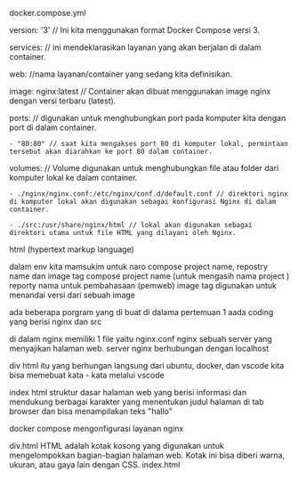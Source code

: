 docker.compose.yml

version: '3' // Ini kita menggunakan format Docker Compose versi 3.

services:  // ini mendeklarasikan layanan yang akan berjalan di dalam container.

 web:  //nama layanan/container yang sedang kita definisikan.

  image: nginx:latest // Container akan dibuat menggunakan image nginx dengan versi terbaru (latest).

  ports: // digunakan untuk menghubungkan port pada komputer kita dengan port di dalam container.

    - "80:80" // saat kita mengakses port 80 di komputer lokal, permintaan tersebut akan diarahkan ke port 80 dalam container.

  volumes: // Volume digunakan untuk menghubungkan file atau folder dari komputer lokal ke dalam container.

    - ./nginx/nginx.conf:/etc/nginx/conf.d/default.conf // direktori nginx di komputer lokal akan digunakan sebagai konfigurasi Nginx di dalam container.

    - ./src:/usr/share/nginx/html // lokal akan digunakan sebagai direktori utama untuk file HTML yang dilayani oleh Nginx.

    
html (hypertext markup language)

dalam env kita mamsukim untuk naro compose project name, repostry name dan image tag
compose project name (untuk mengasih nama project )
reporty nama untuk pembahasaan (pemweb)
image tag digunakan untuk menandai versi dari sebuah image

ada beberapa porgram yang di buat 
di dalama pertemuan 1 aada coding yang berisi nginx dan src 

di dalam nginx memiliki 1 file yaitu nginx.conf
nginx sebuah server yang menyajikan halaman web. server nginx berhubungan dengan localhost

div html itu yang berhungan langsung dari ubuntu, docker, dan vscode 
kita bisa memebuat kata - kata melalui vscode

index html struktur dasar halaman web 
yang berisi informasi dan mendukung berbagai karakter 
yang menentukan judul halaman di tab browser dan bisa menampilakan teks "hallo"

docker compose mengonfigurasi layanan nginx 

div.html HTML adalah kotak kosong yang digunakan untuk mengelompokkan bagian-bagian halaman web. Kotak ini bisa diberi warna, ukuran, atau gaya lain dengan CSS.
index.html
